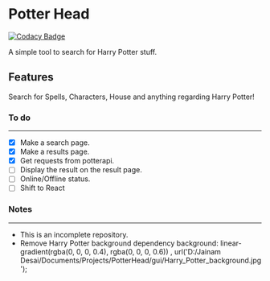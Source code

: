 # Potter Head

[![Codacy Badge](https://app.codacy.com/project/badge/Grade/b786c2082c6046788d4777f4fd349f70)](https://www.codacy.com/manual/th3c0d3br34ker/Potter-Head?utm_source=github.com&utm_medium=referral&utm_content=th3c0d3br34ker/Potter-Head&utm_campaign=Badge_Grade)

A simple tool to search for Harry Potter stuff.

## Features

Search for Spells, Characters, House and anything regarding Harry Potter!

### To do

---

- [x]  Make a search page.
- [x]  Make a results page.
- [x]  Get requests from potterapi.
- [ ]  Display the result on the result page.
- [ ]  Online/Offline status.
- [ ]  Shift to React

### Notes

---

- This is an incomplete repository.
- Remove Harry Potter background dependency
  background: linear-gradient(rgba(0, 0, 0, 0.4), rgba(0, 0, 0, 0.6)) , url('D:/Jainam Desai/Documents/Projects/PotterHead/gui/Harry_Potter_background.jpg');
